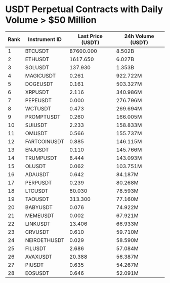# USDT Perpetual Contracts with Daily Volume > $50 Million

| Rank | Instrument ID | Last Price (USDT) | 24h Volume (USDT) |
|------|---------------|-------------------|-------------------|
| 1 | BTCUSDT | 87600.000 | 8.502B |
| 2 | ETHUSDT | 1617.650 | 6.027B |
| 3 | SOLUSDT | 137.930 | 1.353B |
| 4 | MAGICUSDT | 0.261 | 922.722M |
| 5 | DOGEUSDT | 0.161 | 503.327M |
| 6 | XRPUSDT | 2.116 | 340.986M |
| 7 | PEPEUSDT | 0.000 | 276.796M |
| 8 | WCTUSDT | 0.473 | 269.694M |
| 9 | PROMPTUSDT | 0.260 | 166.005M |
| 10 | SUIUSDT | 2.233 | 158.833M |
| 11 | OMUSDT | 0.566 | 155.737M |
| 12 | FARTCOINUSDT | 0.885 | 146.115M |
| 13 | ENJUSDT | 0.110 | 145.766M |
| 14 | TRUMPUSDT | 8.444 | 143.093M |
| 15 | OLUSDT | 0.062 | 103.751M |
| 16 | ADAUSDT | 0.642 | 84.187M |
| 17 | PERPUSDT | 0.239 | 80.268M |
| 18 | LTCUSDT | 80.030 | 78.593M |
| 19 | TAOUSDT | 313.300 | 77.160M |
| 20 | BABYUSDT | 0.076 | 74.922M |
| 21 | MEMEUSDT | 0.002 | 67.921M |
| 22 | LINKUSDT | 13.406 | 66.933M |
| 23 | CRVUSDT | 0.610 | 59.710M |
| 24 | NEIROETHUSDT | 0.029 | 58.590M |
| 25 | FILUSDT | 2.686 | 57.084M |
| 26 | AVAXUSDT | 20.388 | 56.387M |
| 27 | PIUSDT | 0.635 | 54.267M |
| 28 | EOSUSDT | 0.646 | 52.091M |
